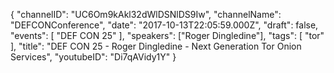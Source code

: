 {
    "channelID": "UC6Om9kAkl32dWlDSNlDS9Iw",
    "channelName": "DEFCONConference",
    "date": "2017-10-13T22:05:59.000Z",
    "draft": false,
    "events": [
        "DEF CON 25"
    ],
    "speakers": ["Roger Dingledine"],
    "tags": [
        "tor"
    ],
    "title": "DEF CON 25 - Roger Dingledine - Next Generation Tor Onion Services",
    "youtubeID": "Di7qAVidy1Y"
}
